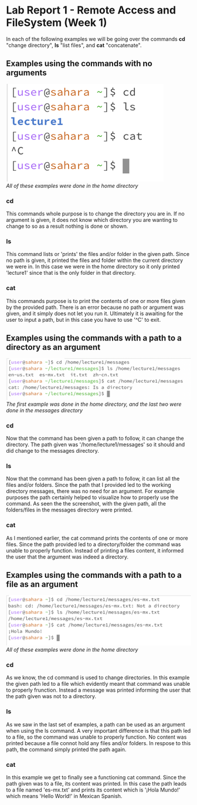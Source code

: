 # Lab Report 1 - Remote Access and FileSystem (Week 1)
In each of the following examples we will be going over the commands **cd** "change directory", **ls** "list files", and **cat** "concatenate".
## Examples using the commands with no arguments
![Image](LR1ex1.png) <br>
*All of these examples were done in the home directory*
### cd 
This commands whole purpose is to change the directory you are in. If no argument is given, it does not know which directory you are wanting to change to so as a result nothing is done or shown.
### ls
This command lists or 'prints' the files and/or folder in the given path. Since no path is given, it printed the files and folder within the current directory we were in. In this case we were in the home directory so it only printed 'lecture1' since that is the only folder in that directory.
<br>
### cat
This commands purpose is to print the contents of one or more files given by the provided path. There is an error because no path or argument was given, and it simply does not let you run it. Ultimately it is awaiting for the user to input a path, but in this case you have to use '^C' to exit.
## Examples using the commands with a path to a directory as an argument
![Image](LR1ex2.png) <br>
*The first example was done in the home directory, and the last two were done in the messages directory*
### cd
Now that the command has been given a path to follow, it can change the directory. The path given was '/home/lecture1/messages' so it should and did change to the messages directory. 
### ls
Now that the command has been given a path to follow, it can list all the files and/or folders. Since the path that I provided led to the  working directory messages, there was no need for an argument. For example purposes the path certainly helped to visualize how to properly use the command. As seen the the screenshot, with the given path, all the folders/files in the messages directory were printed.
### cat
As I mentioned earlier, the cat command prints the contents of one or more files. Since the path provided led to a directory/folder the command was unable to properly function. Instead of printing a files content, it informed the user that the argument was indeed a directory.
## Examples using the commands with a path to a file as an argument
![Image](LR1ex3.png) <br>
*All of these examples were done in the home directory*
### cd
As we know, the cd command is used to change directories. In this example the given path led to a file which evidently meant that command was unable to properly frunction. Instead a message was printed informing the user that the path given was not to a directory. 
### ls
As we saw in the last set of examples, a path can be used as an argument when using the ls command. A very important difference is that this path led to a file, so the command was unable to properly function. No content was printed because a file connot hold any files and/or folders. In respose to this path, the command simply printed the path again.
### cat
In this example we get to finally see a functioning cat command. Since the path given was to a file, its content was printed. In this case the path leads to a file named 'es-mx.txt' and prints its content which is '¡Hola Mundo!' which means 'Hello World!' in Mexican Spanish.
